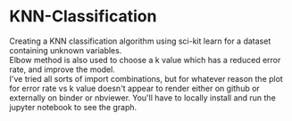 # KNN-Classification
Creating a KNN classification algorithm using sci-kit learn for a dataset containing unknown variables.
<br> Elbow method is also used to choose a k value which has a reduced error rate, and improve the model.
<br> I've tried all sorts of import combinations, but for whatever reason the plot for error rate vs k value doesn't appear to render either on github or externally on binder or nbviewer. You'll have to locally install and run the jupyter notebook to see the graph.
